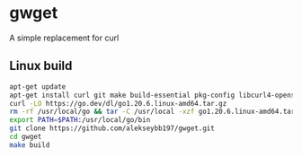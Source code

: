 # gwget
A simple replacement for curl

## Linux build

```bash
apt-get update
apt-get install curl git make build-essential pkg-config libcurl4-openssl-dev -y
curl -LO https://go.dev/dl/go1.20.6.linux-amd64.tar.gz
rm -rf /usr/local/go && tar -C /usr/local -xzf go1.20.6.linux-amd64.tar.gz
export PATH=$PATH:/usr/local/go/bin
git clone https://github.com/alekseybb197/gwget.git
cd gwget
make build
```